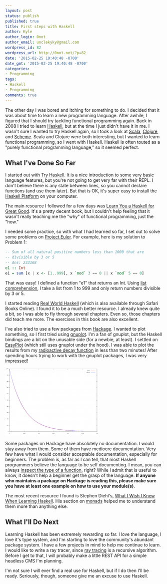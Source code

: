 ```yaml
---
layout: post
status: publish
published: true
title: First steps with Haskell
author: Kyle
author_login: 0not
author_email: unclekyky@gmail.com
wordpress_id: 82
wordpress_url: http://0not.net/?p=82
date: '2015-02-25 19:40:48 -0700'
date_gmt: '2015-02-25 19:40:48 -0700'
categories:
- Programming
tags:
- Haskell
- Programming
comments: true
---
```


The other day I was bored and itching for something to do. I decided that it was about time to learn a new programming language. After awhile, I figured that I should try tackling functional programming again. Back in 2008 I tried to learn <a href="https://www.haskell.org/" target="_blank">Haskell</a>, but at the time I just didn't have it in me. I wasn't sure I wanted to try Haskell again, so I took a look at <a href="http://www.scala-lang.org/" target="_blank">Scala</a>, <a href="http://clojure.org/" target="_blank">Clojure</a>, and <a href="http://en.wikipedia.org/wiki/Scheme_%28programming_language%29" target="_blank">Scheme</a>. Scala and Clojure were both interesting, but I wanted to learn functional programming, so I went with Haskell. Haskell is often touted as a "purely functional programming language," so it seemed perfect.

## What I've Done So Far

I started out with <a href="https://tryhaskell.org/" target="_blank">Try Haskell</a>. It is a nice introduction to some very basic language features, but you're not going to get very far with their REPL. I don't believe there is any state between lines, so you cannot declare functions (and use them later). But that is OK, it's super easy to install the <a href="https://www.haskell.org/platform/" target="_blank">Haskell Platform</a> on your computer.

The main resource I followed for a few days was <a href="http://learnyouahaskell.com/chapters" target="_blank">Learn You a Haskell for Great Good</a>. It's a pretty decent book, but I couldn't help feeling that it wasn't really teaching me the "why" of functional programming, just the "how."

I needed some practice, so with what I had learned so far, I set out to solve some problems on <a href="https://projecteuler.net/archives" target="_blank">Project Euler</a>. For example, here is my solution to Problem 1:
    
```haskell
-- Sum of all natural positive numbers less than 1000 that are 
-- divisible by 3 or 5
-- Ans: 233168
e1 :: Int
e1 = sum [x | x <- [1..999], x `mod` 3 == 0 || x `mod` 5 == 0]
```


That was easy! I defined a function "e1" that returns an Int. Using <a href="https://wiki.haskell.org/List_comprehension" target="_blank">list comprehension</a>, I take a list from 1 to 999 and only return numbers divisible by 3 or 5.

I started reading <a href="http://www.amazon.com/Real-World-Haskell-Bryan-OSullivan/dp/0596514980/ref=sr_1_1?ie=UTF8&qid=1424890727&sr=8-1&keywords=real+world+haskell" target="_blank">Real World Haskell</a> (which is also available through Safari Books Online). I found it to be a much better resource. I already knew quite a bit, so I was able to fly through several chapters. Even so, those chapters did teach me more. The exercises in this book are also excellent.

I've also tried to use a few packages from <a href="https://hackage.haskell.org/packages/" target="_blank">Hackage</a>. I wanted to plot something, so I first tried using <a href="https://hackage.haskell.org/package/gnuplot" target="_blank">gnuplot</a>. I'm a fan of gnuplot, but the Haskell bindings are a bit on the unusable side (for a newbie, at least). I settled on <a href="https://hackage.haskell.org/package/easyplot" target="_blank">EasyPlot</a> (which still uses gnuplot under the hood). I was able to plot the results from my <a href="https://gist.github.com/0not/09dce776d3b4d6158b6d" target="_blank">radioactive decay function</a> in less than two minutes! After spending hours trying to work with the gnuplot packages, I was very impressed!

[![Radioactive decay solutions (Euler's method vs. analytical).](/images/haskell/Screen-Shot-2015-02-25-at-12.42.10-PM-300x216.png)](/images/haskell/Screen-Shot-2015-02-25-at-12.42.10-PM.png)

Some packages on Hackage have absolutely no documentation. I would stay away from them. Some of them have mediocre documentation. Very few have what I would consider acceptable documentation, especially for beginners. The problem is, as far as I can tell, that most Haskell programmers believe the language to be self documenting. I mean, you can always <a href="https://wiki.haskell.org/Determining_the_type_of_an_expression" target="_blank">inspect the type of a function</a>, right? While I admit that is useful to know, it doesn't help a beginner get the grasp of the language. <strong>If anyone who maintains a package on Hackage is reading this, please make sure you have at least one example on how to use your module(s)</strong>.

The most recent resource I found is Stephen Diehl's, <a href="http://www.stephendiehl.com/what/" target="_blank">What I Wish I Knew When Learning Haskell</a>. His section on <a href="http://www.stephendiehl.com/what/#monads" target="_blank">monads</a> helped me to understand them more than anything else.

## What I'll Do Next

Learning Haskell has been extremely rewarding so far. I love the language, I love it's type system, and I'm starting to love the community's abundant package system. I have a few projects in mind to help me continue to learn. I would like to write a ray tracer, since <a href="http://en.wikipedia.org/wiki/Ray_tracing_%28graphics%29" target="_blank">ray tracing</a> is a recursive algorithm. Before I get to that, I will probably make a little REST API for a simple headless CMS I'm planning.

I'm not sure I will ever find a real use for Haskell, but if I do then I'll be ready. Seriously, though, someone give me an excuse to use Haskell.
